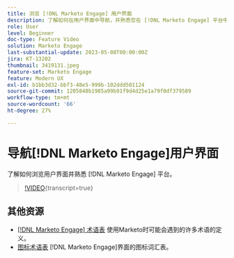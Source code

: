 ```yaml
---
title: 浏览 [!DNL Marketo Engage] 用户界面
description: 了解如何在用户界面中导航，并熟悉您在 [!DNL Marketo Engage] 平台中的操作方式。
role: User
level: Beginner
doc-type: Feature Video
solution: Marketo Engage
last-substantial-update: 2023-05-08T00:00:00Z
jira: KT-13202
thumbnail: 3419131.jpeg
feature-set: Marketo Engage
feature: Modern UX
exl-id: b1bb3d32-bbf3-48e5-999b-102ddd501124
source-git-commit: 1205848b1985a99b91f9d4d25e1a79f0df379589
workflow-type: tm+mt
source-wordcount: '66'
ht-degree: 27%

---
```


# 导航[!DNL Marketo Engage]用户界面

了解如何浏览用户界面并熟悉 [!DNL Marketo Engage] 平台。

>[!VIDEO](https://video.tv.adobe.com/v/3419131/?learn=on){transcript=true}

## 其他资源

* [[!DNL Marketo Engage] 术语表](https://experienceleague.adobe.com/docs/marketo/using/getting-started-with-marketo/marketo-glossary.html?lang=en)
使用Marketo时可能会遇到的许多术语的定义。
* [图标术语表](https://experienceleague.adobe.com/docs/marketo/using/product-docs/marketo-engage-modern-ux/icon-glossary.html?lang=en)
[!DNL Marketo Engage]界面的图标词汇表。
